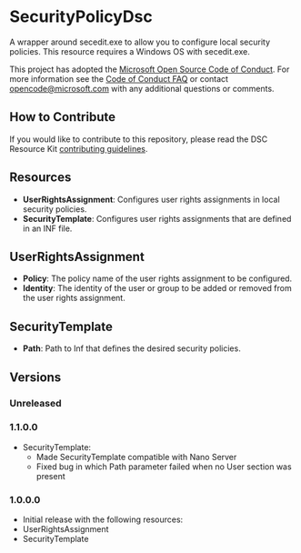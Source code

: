 # SecurityPolicyDsc

A wrapper around secedit.exe to allow you to configure local security policies.  This resource requires a Windows OS with secedit.exe.

This project has adopted the [Microsoft Open Source Code of Conduct](https://opensource.microsoft.com/codeofconduct/).
For more information see the [Code of Conduct FAQ](https://opensource.microsoft.com/codeofconduct/faq/) or contact [opencode@microsoft.com](mailto:opencode@microsoft.com) with any additional questions or comments.

## How to Contribute
If you would like to contribute to this repository, please read the DSC Resource Kit [contributing guidelines](https://github.com/PowerShell/DscResource.Kit/blob/master/CONTRIBUTING.md).

## Resources
* **UserRightsAssignment**: Configures user rights assignments in local security policies.
* **SecurityTemplate**: Configures user rights assignments that are defined in an INF file.

## UserRightsAssignment
* **Policy**: The policy name of the user rights assignment to be configured.
* **Identity**: The identity of the user or group to be added or removed from the user rights assignment.

## SecurityTemplate
* **Path**: Path to Inf that defines the desired security policies.

## Versions

### Unreleased

### 1.1.0.0

* SecurityTemplate:
  * Made SecurityTemplate compatible with Nano Server
  * Fixed bug in which Path parameter failed when no User section was present

### 1.0.0.0

* Initial release with the following resources:
 * UserRightsAssignment
 * SecurityTemplate
